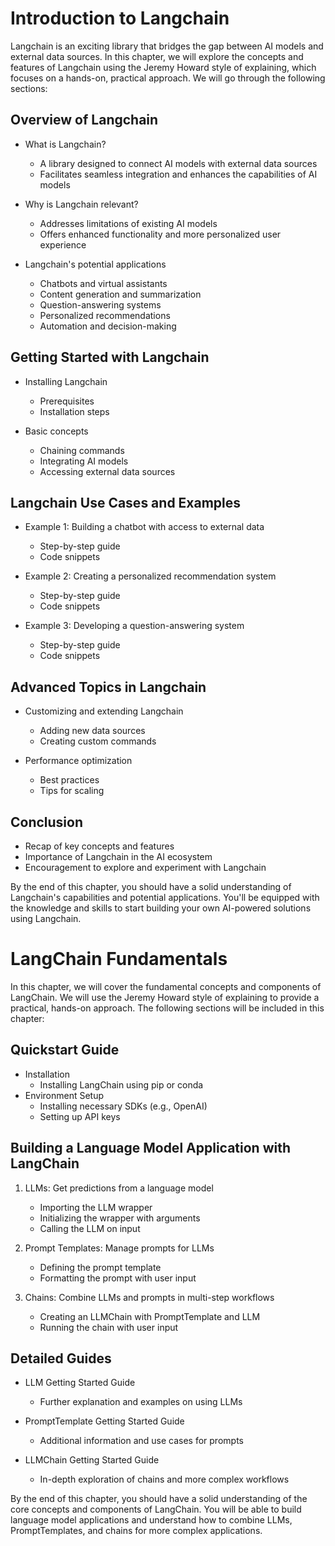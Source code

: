 # Introduction to Langchain

Langchain is an exciting library that bridges the gap between AI models and external data sources. In this chapter, we will explore the concepts and features of Langchain using the Jeremy Howard style of explaining, which focuses on a hands-on, practical approach. We will go through the following sections:

## Overview of Langchain

- What is Langchain?
  - A library designed to connect AI models with external data sources
  - Facilitates seamless integration and enhances the capabilities of AI models

- Why is Langchain relevant?
  - Addresses limitations of existing AI models
  - Offers enhanced functionality and more personalized user experience

- Langchain's potential applications
  - Chatbots and virtual assistants
  - Content generation and summarization
  - Question-answering systems
  - Personalized recommendations
  - Automation and decision-making

## Getting Started with Langchain

- Installing Langchain
  - Prerequisites
  - Installation steps

- Basic concepts
  - Chaining commands
  - Integrating AI models
  - Accessing external data sources

## Langchain Use Cases and Examples

- Example 1: Building a chatbot with access to external data
  - Step-by-step guide
  - Code snippets

- Example 2: Creating a personalized recommendation system
  - Step-by-step guide
  - Code snippets

- Example 3: Developing a question-answering system
  - Step-by-step guide
  - Code snippets

## Advanced Topics in Langchain

- Customizing and extending Langchain
  - Adding new data sources
  - Creating custom commands

- Performance optimization
  - Best practices
  - Tips for scaling

## Conclusion

- Recap of key concepts and features
- Importance of Langchain in the AI ecosystem
- Encouragement to explore and experiment with Langchain

By the end of this chapter, you should have a solid understanding of Langchain's capabilities and potential applications. You'll be equipped with the knowledge and skills to start building your own AI-powered solutions using Langchain.

# LangChain Fundamentals

In this chapter, we will cover the fundamental concepts and components of LangChain. We will use the Jeremy Howard style of explaining to provide a practical, hands-on approach. The following sections will be included in this chapter:

## Quickstart Guide

- Installation
  - Installing LangChain using pip or conda
- Environment Setup
  - Installing necessary SDKs (e.g., OpenAI)
  - Setting up API keys

## Building a Language Model Application with LangChain

1. LLMs: Get predictions from a language model
   - Importing the LLM wrapper
   - Initializing the wrapper with arguments
   - Calling the LLM on input

2. Prompt Templates: Manage prompts for LLMs
   - Defining the prompt template
   - Formatting the prompt with user input

3. Chains: Combine LLMs and prompts in multi-step workflows
   - Creating an LLMChain with PromptTemplate and LLM
   - Running the chain with user input

## Detailed Guides

- LLM Getting Started Guide
  - Further explanation and examples on using LLMs

- PromptTemplate Getting Started Guide
  - Additional information and use cases for prompts

- LLMChain Getting Started Guide
  - In-depth exploration of chains and more complex workflows

By the end of this chapter, you should have a solid understanding of the core concepts and components of LangChain. You will be able to build language model applications and understand how to combine LLMs, PromptTemplates, and chains for more complex applications.

